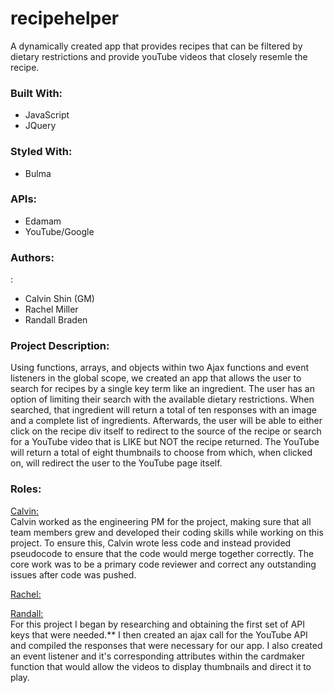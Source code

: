 # recipehelper
A dynamically created app that provides recipes that can be filtered by dietary restrictions and provide youTube videos that closely resemle the recipe.

<h3>Built With:</h3>
<ul>
<li>JavaScript
<li>JQuery
</ul>

<h3>Styled With:</h3>
<ul>
<li>Bulma
</ul>

<h3>APIs:</h3>
<ul>
<li>Edamam
<li>YouTube/Google
</ul>

<h3>Authors:</h3>:
<ul>
    <li>Calvin Shin (GM)
    <li>Rachel Miller
    <li>Randall Braden
</ul>

<h3>Project Description:</h3>
<p>Using functions, arrays, and objects within two Ajax functions and event listeners in the global scope, we created an app that allows the user to search for recipes by a single key term like an ingredient. The user has an option of limiting their search with the available dietary restrictions. When searched, that ingredient will return a total of ten responses with an image and a complete list of ingredients. Afterwards, the user will be able to either click on the recipe div itself to redirect to the source of the recipe or search for a YouTube video that is LIKE but NOT the recipe returned. The YouTube will return a total of eight thumbnails to choose from which, when clicked on, will redirect the user to the YouTube page itself. </p>

<h3>Roles:</h3>
<p><u>Calvin:</u><br>
    Calvin worked as the engineering PM for the project, making sure that all team members grew and developed their coding skills while working on this project. To ensure this, Calvin wrote less code and instead provided pseudocode to ensure that the code would merge together correctly. The core work was to be a primary code reviewer and correct any outstanding issues after code was pushed.
</p>
<p><u>Rachel:</u><br>
</p>
<p><u>Randall:</u><br>
    For this project I began by researching and obtaining the first set of API keys that were needed.** I then created an ajax call for the YouTube API and compiled the responses that were necessary for our app. I also created an event listener and it's corresponding attributes within the cardmaker function that would allow the videos to display thumbnails and direct it to play. 
</p>

